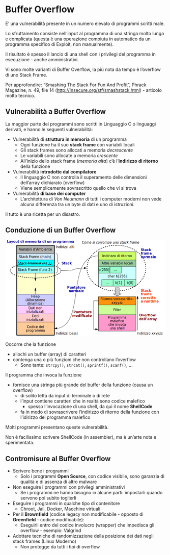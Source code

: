 # Buffer Overflow

E’ una vulnerabilità presente in un numero elevato di programmi scritti male.

Lo sfruttamento consiste nell’input al programma di una stringa molto lunga e complicata (questa è una operazione compiuta in automatico da un programma specifico di Exploit, non manualmente).

Il risultato è spesso il lancio di una shell con i privilegi del programma in esecuzione - anche amministrativi.

Vi sono molte varianti di Buffer Overflow, la più nota da tempo è l’overflow di uno Stack Frame.

Per approfondire: “Smashing The Stack For Fun And Profit”, Phrack Magazine, n. 49, file 14 (http://insecure.org/stf/smashstack.html) - articolo molto tecnico.

## Vulnerabilità a Buffer Overflow

La maggior parte dei programmi sono scritti in Linguaggio C o linguaggi derivati, e hanno le seguenti vulnerabilità:

* Vulnerabilità di **struttura in memoria** di un programma
  * Ogni funzione ha il suo **stack frame** con variabili locali
  * Gli stack frames sono allocati a memoria _decrescente_
  * Le variabili sono allocate a memoria _crescente_
  * All’inizio dello stack frame (_memoria alta_) c’è l’**indirizzo di ritorno** della funzione
* Vulnerabilità **introdotte dal compilatore**
  * Il linguaggio C non controlla il superamento delle dimensioni dell’array dichiarato (overflow)
  * Viene semplicemente sovrascritto quello che vi si trova
* Vulnerabilità **di base dei computer**
  * L’architettura di _Von Neumann_ di tutti i computer moderni non vede alcuna differenza tra un byte di dati e uno di istruzioni.

Il tutto è una ricetta per un disastro.

## Conduzione di un Buffer Overflow

![Overflow](../gitbook/images/overflow.png)

Occorre che la funzione 

* allochi un buffer (array) di caratteri
* contenga una o più funzioni che non controllano l’overflow
  * Sono tante: `strcpy()`, `strcat()`, `sprintf()`, `scanf()`, …

Il programma che invoca la funzione
* fornisce una stringa più grande del buffer della funzione (causa un overflow)
  * di solito letta da input di terminale o di rete
  * l’input contiene caratteri che in realtà sono codice malefico
    * spesso l’invocazione di una shell, da qui il nome **ShellCode**
  * fa in modo di sovrascrivere l’indirizzo di ritorno della funzione con l’idirizzo del programma malefico

Molti programmi presentano queste vulnerabilità.

Non è facilissimo scrivere ShellCode (in assembler), ma è un’arte nota e sperimentata.

## Contromisure al Buffer Overflow

* Scrivere bene i programmi
  * Solo i programmi **Open Source**, con codice visibile, sono garanzia di qualità e di assenza di altro malware
* Non eseguire i programmi con privilegi amministrativi
  * Se i programmi ne hanno bisogno in alcune parti: impostarli quando servono poi subito toglierli
* Eseguire i programmi in qualche tipo di contenitore
  * Chroot, Jail, Docker, Macchine virtuali
* Per il **Brownfield** (codice legacy non modificabile - opposto di **Greenfield** - codice modificabile):
  * Eseguirli entro del codice involucro (wrapper) che impedisca gli overflow - esempio: Valgrind
* Adottare tecniche di randomizzazione della posizione dei dati negli stack frames (Linux Moderno)
  * Non protegge da tutti i tipi di overflow

